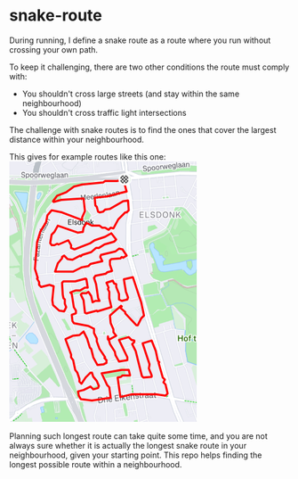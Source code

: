 # snake-route
During running, I define a snake route as a route where you run without crossing your own path.

To keep it challenging, there are two other conditions the route must comply with:
- You shouldn't cross large streets (and stay within the same neighbourhood)
- You shouldn't cross traffic light intersections

The challenge with snake routes is to find the ones that cover the largest distance within your neighbourhood.

This gives for example routes like this one:
![route](image.png)


Planning such longest route can take quite some time, and you are not always sure whether it is actually
the longest snake route in your neighbourhood, given your starting point. This repo helps finding the 
longest possible route within a neighbourhood. 